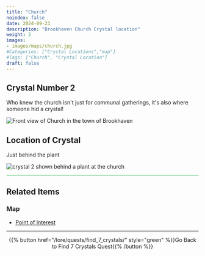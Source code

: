 ```yaml
---
title: "Church"
noindex: false
date: 2024-09-23
description: "Brookhaven Church Crystal location"
weight: 2
images:
- images/maps/church.jpg
#Categories: ["Crystal Locations","map"]
#Tags: ["Church", "Crystal Location"]
draft: false
--- 
```


## Crystal Number 2

Who knew the church isn't just for communal gatherings, it's also where someone hid a crystal!

![Front view of Church in the town of Brookhaven](/images/maps/church.jpg?width=400px)

## Location of Crystal

Just behind the plant

![crystal 2 shown behind a plant at the church](/images/maps/crystals/crystal_2_behind_plant_at_church.png?width=400px)

<hr style="background-color: #28b44c" size=8>

## Related Items

### Map

- [Point of Interest](/map/poi/church)

---

<div align="center">{{% button href="/lore/quests/find_7_crystals/" style="green" %}}Go Back to Find 7 Crystals Quest{{% /button %}}</div>

